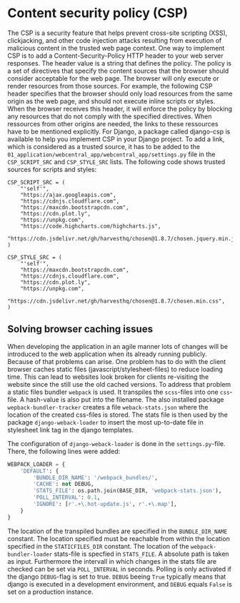 # Content security policy (CSP)
The CSP is a security feature that helps prevent cross-site scripting (XSS), clickjacking, and other code injection attacks resulting from execution of malicious content in the trusted web page context.
One way to implement CSP is to add a Content-Security-Policy HTTP header to your web server responses. The header value is a string that defines the policy. The policy is a set of directives that specify the content sources that the browser should consider acceptable for the web page. The browser will only execute or render resources from those sources.
For example, the following CSP header specifies that the browser should only load resources from the same origin as the web page, and should not execute inline scripts or styles.
When the browser receives this header, it will enforce the policy by blocking any resources that do not comply with the specified directives.
When ressources from other origins are needed, the links to these ressources have to be mentioned explicitly.
For Django, a package called django-csp is available to help you implement CSP in your Django project. To add a link, which is considered as a trusted source, it has to be added to the `01_application/webcentral_app/webcentral_app/settings.py` file in the `CSP_SCRIPT_SRC` and `CSP_STYLE_SRC` lists.
The following code shows trusted sources for scripts and styles:
```
CSP_SCRIPT_SRC = (
    "'self'",
    "https://ajax.googleapis.com",
    "https://cdnjs.cloudflare.com",
    "https://maxcdn.bootstrapcdn.com",
    "https://cdn.plot.ly",
    "https://unpkg.com",
    "https://code.highcharts.com/highcharts.js",
    "https://cdn.jsdelivr.net/gh/harvesthq/chosen@1.8.7/chosen.jquery.min.js",
)

CSP_STYLE_SRC = (
    "'self'",
    "https://maxcdn.bootstrapcdn.com",
    "https://cdnjs.cloudflare.com",
    "https://cdn.plot.ly",
    "https://unpkg.com",
    "https://cdn.jsdelivr.net/gh/harvesthq/chosen@1.8.7/chosen.min.css",
)
```

## Solving browser caching issues
When developing the application in an agile manner lots of changes will be introduced to the web application when its already running publicly. Because of that problems can arise. One problem has to do with the client browser caches static files (javascript/stylesheet-files) to reduce loading time. This can lead to websites look broken for clients re-visiting the website since the still use the old cached versions. 
To address that problem a static files bundler `webpack` is used. It transpiles the `scss`-files into one `css`-file. A hash-value is also put into the filename. The also installed package `wepback-bundler-tracker` creates a file `weback-stats.json` where the location of the created css-files is stored. The stats file is then used by the package `django-weback-loader` to insert the most up-to-date file in stylesheet link tag in the django templates.

The configuration of `django-weback-loader` is done in the `settings.py`-file. There, the following lines were added:
```python
WEBPACK_LOADER = {
    'DEFAULT': {
        'BUNDLE_DIR_NAME': '/webpack_bundles/',
        'CACHE': not DEBUG,
        'STATS_FILE': os.path.join(BASE_DIR, 'webpack-stats.json'),
        'POLL_INTERVAL': 0.1,
        'IGNORE': [r'.+\.hot-update.js', r'.+\.map'],
    }
}
```
The location of the transpiled bundles are specified in the `BUNDLE_DIR_NAME` constant. The location specified must be reachable from within the location specified in the `STATICFILES_DIR` constant.
The location of the `webpack-bundler-loader` stats-file is specfied in `STATS_FILE`. A absolute path is taken as input. Furthermore the intervall in which changes in the stats file are checked can be set via `POLL_INTERVAL` in seconds. Polling is only activated if the django `DEBUG`-flag is set to true. `DEBUG` beeing `True` typically means that django is executed in a development environment, and `DEBUG` equals `False` is set on a production instance. 

